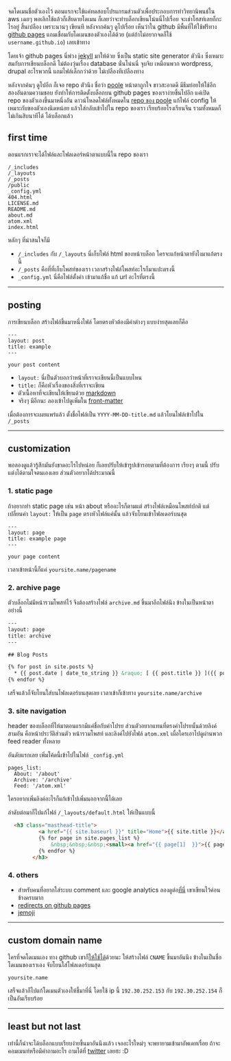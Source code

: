จดโดเมนชื่อตัวเองไว้ ตอนแรกจะใช้แค่ทดสอบโปรแกรมส่วนตัวเพื่อประกอบการทำวิทยานิพนธ์ใน aws เฉยๆ พอเลิกใช้แล้วก็เสียดายโดเมน ก็เลยว่าจะทำบล็อกเขียนโน่นนี่ไปเรื่อย จะเช่าโฮสท์เลยก็กะไรอยู่ สิ้นเปลือง เพราะนานๆ เขียนที หลังจากค้นๆ ดูไปเรื่อย เห็นว่าใน github มีพื้นที่ให้ใช้ฟรีทาง [github pages](https://pages.github.com) แถมเชื่อมกับโดเมนของตัวเองได้ด้วย (แต่ถ้าไม่อยากจดก็ใช้ `username.github.io`) เลยเข้าทาง

โดยเจ้า github pages นี่พ่วง [jekyll](http://jekyllrb.com) มาให้ด้วย ซึ่งเป็น static site generator ตัวนึง ซึ่งเหมาะสมกับการเขียนบล็อกดี ไม่ต้องวุ่นเรื่อง database นั่นโน่นนี่ จุบจิบ เหมือนพวก wordpress, drupal อะไรพวกนี้ แถมไฟล์เล็กกว่าด้วย ไม่เปลืองทีเปลืองทาง

หลังจากค้นๆ ดูไปอีก ก็เจอ repo ตัวนึง ชื่อว่า [poole](http://getpoole.com) หน้าตาถูกใจ ขาวสะอาดดี มีธีมย่อยให้ใช้อีกสองอันตามความชอบ ยังทำให้การติดตั้งบล็อกบน github pages ของเราง่ายขึ้นไปอีก แค่เปิด repo ของตัวเองขึ้นมาหนึ่งอัน ดาวน์โหลดไฟล์ทั้งหมดใน [repo ของ poole](https://github.com/poole/poole/) แก้ไฟล์ config ให้เหมาะกับของตัวเองนิดหน่อย แล้วใส่กลับเข้าไปใน repo ของเรา เรียบร้อยโรงเรียนจีน รวมทั้งหมดก็ไม่เกินสิบนาทีได้ ได้บล็อกแล้ว

## first time

ตอนแรกเราจะได้ไฟล์และโฟลเดอร์หน้าตาแบบนี้ใน repo ของเรา

```
/_includes
/_layouts
/_posts
/public
_config.yml
404.html
LICENSE.md
README.md
about.md
atom.xml
index.html

```

หลักๆ ที่น่าสนใจก็มี

* `/_includes` กับ `/_layouts` นี่เก็บไฟล์ html ของหน้าบล็อก ใครจะแก้หน้าตายังไงมาแก้ตรงนี้
* `/_posts` คือที่ที่เก็บโพสท์ของเรา เวลาสร้างไฟล์โพสท์อะไรก็มาแปะตรงนี้
* `_config.yml` นี่คือไฟล์ตั้งค่า เข้ามาแก้ชื่อ แก้ url อะไรที่ตรงนี้

---

## posting

การเขียนบล็อก สร้างไฟล์ขึ้นมาหนึ่งไฟล์ โดยตรงหัวต้องมีค่าต่างๆ แบบง่ายสุดเลยก็คือ

```
---
layout: post
title: example
---

your post content
```

* `layout:` นี่เป็นตัวบอกว่าหน้าที่เราจะเขียนนี้เป็นแบบไหน
* `title:` ก็คือหัวเรื่องของสิ่งที่เราจะเขียน
* ตัวเนื้อหาที่จะเขียนให้เขียนด้วย [markdown](http://daringfireball.net/projects/markdown/)
* จริงๆ มีอีกนะ ลองเข้าไปดูเพิ่มใน [front-matter](http://jekyllrb.com/docs/frontmatter/)

เมื่อต้องการจะเผยแพร่แล้ว ตั้งชื่อไฟล์เป็น `YYYY-MM-DD-title.md` แล้วโยนไฟล์เข้าไปใน `/_posts`

---

## customization
พอลองดูแล้วรู้สึกมันยังขาดอะไรไปหน่อย ก็เลยปรับให้เข้ารูปเข้ารอยตามที่ต้องการ เรียงๆ ตามนี้ ปรับแต่งได้ตามใจตนเองเลย ส่วนตัวอยากได้ประมาณนี้

### 1. static page

ถ้าอยากทำ static page เช่น หน้า about หรืออะไรก็ตามแต่ สร้างไฟล์เหมือนโพสท์ปกติ แต่เปลี่ยนค่า `layout:` ให้เป็น `page` ตรงหัวไฟล์แค่นั้น แล้วจับโยนเข้าโฟลเดอร์บนสุด

```
---
layout: page
title: example page
---

your page content
```

เวลาเข้าหน้านี้ก็แค่ `yoursite.name/pagename`

### 2. archive page

ตัวบล็อกไม่มีหน้ารวมโพสท์ไว้ จึงต้องสร้างไฟล์ `archive.md` ขึ้นมาอีกไฟล์นึง ข้างในเป็นหน้าตาอย่างนี้

```html
---
layout: page
title: archive
---

## Blog Posts

{% for post in site.posts %}
  * {{ post.date | date_to_string }} &raquo; [ {{ post.title }} ]({{ post.url }})
{% endfor %}
```

เสร็จแล้วก็จับโยนใส่บนโฟลเดอร์บนสุดเลย เวลาเข้าก็เข้าทาง `yoursite.name/archive`


### 3. site navigation

header ของบล็อกที่ให้มาตอนแรกมีแค่ชื่อกับคำโปรย ส่วนตัวอยากแทนที่ตรงคำโปรยนั้นด้วยลิงค์สามอัน คือหน้าประวัติส่วนตัว หน้ารวมโพสท์ และลิงค์ไปยังไฟล์ `atom.xml` เผื่อใครเอาไปดูผ่านพวก feed reader ทั้งหลาย

อันดับแรกเลย เพิ่มโค้ดนี้เข้าไปในไฟล์ `_config.yml`

```
pages_list:
  About: '/about'
  Archive: '/archive'
  Feed: '/atom.xml'

```

ใครอยากเพิ่มลิงค์อะไรก็แก้เข้าไปเพิ่มนอกจากนี้ได้เลย

ลำดับต่อมาก็ไปแก้ไฟล์ `/_layouts/default.html` ให้เป็นแบบนี้

```html
  <h3 class="masthead-title">
          <a href="{{ site.baseurl }}" title="Home">{{ site.title }}</a>
          {% for page in site.pages_list %}
              &nbsp;&nbsp;&nbsp;<small><a href="{{ page[1]  }}">{{ page[0] }}</a></small>
          {% endfor %}
        </h3>
```

### 4. others

* สำหรับคนที่อยากใส่ระบบ comment และ google analytics ลองดูต่อ[ที่นี่](http://joshualande.com/jekyll-github-pages-poole/) เขาเขียนไว้ค่อนข้างครบมาก
* [redirects on github pages](https://help.github.com/articles/redirects-on-github-pages)
* [jemoji](https://help.github.com/articles/emoji-on-github-pages)

---

## custom domain name

ใครที่จดโดเมนเอง ทาง github เขาก็[ให้ใช้ได้](https://help.github.com/articles/setting-up-a-custom-domain-with-github-pages)ด้วยนะ ให้สร้างไฟล์ `CNAME` ขึ้นมาอันนึง ข้างในเป็นชื่อโดเมนของเราเอง จับโยนใส่โฟลเดอร์บนสุด

```
yoursite.name
```
เสร็จแล้วก็ไปแก้โดเมนตัวเองให้ชี้มาที่นี่ โดยใช้ ip นี้ `192.30.252.153` กับ `192.30.252.154` ก็เป็นอันเรียบร้อย

---

## least but not last

เท่านี้ก็น่าจะได้บล็อกแบบเรียบง่ายขึ้นมาอันนึงแล้ว เจออะไรใหม่ๆ จะพยายามเข้ามาอัพเดทเรื่อย ถ้าจะคอมเมนท์หรือมีคำถามอะไร ถามได้ที่ [twitter](http://twitter.com/wuttinan) เลยฮะ :D
